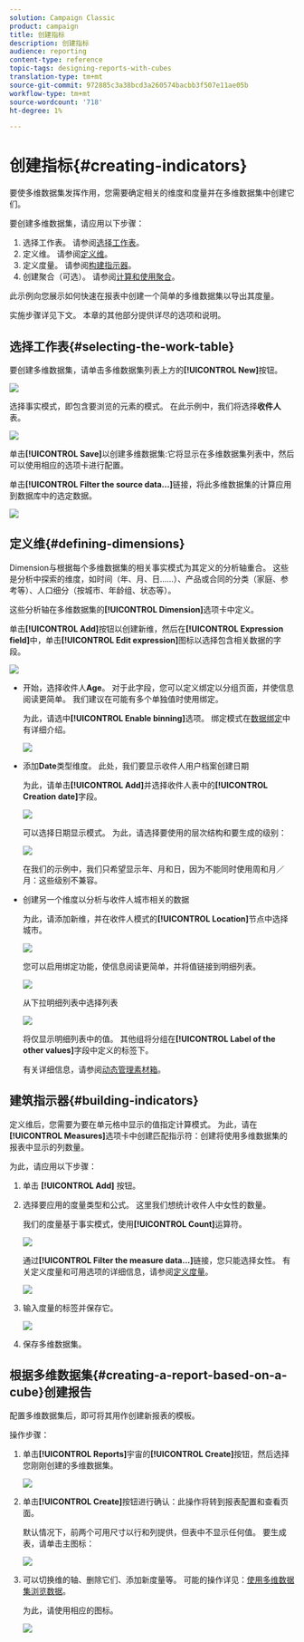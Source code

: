 ```yaml
---
solution: Campaign Classic
product: campaign
title: 创建指标
description: 创建指标
audience: reporting
content-type: reference
topic-tags: designing-reports-with-cubes
translation-type: tm+mt
source-git-commit: 972885c3a38bcd3a260574bacbb3f507e11ae05b
workflow-type: tm+mt
source-wordcount: '718'
ht-degree: 1%

---
```



# 创建指标{#creating-indicators}

要使多维数据集发挥作用，您需要确定相关的维度和度量并在多维数据集中创建它们。

要创建多维数据集，请应用以下步骤：

1. 选择工作表。 请参阅[选择工作表](#selecting-the-work-table)。
1. 定义维。 请参阅[定义维](#defining-dimensions)。
1. 定义度量。 请参阅[构建指示器](#building-indicators)。
1. 创建聚合（可选）。 请参阅[计算和使用聚合](../../reporting/using/concepts-and-methodology.md#calculating-and-using-aggregates)。

此示例向您展示如何快速在报表中创建一个简单的多维数据集以导出其度量。

实施步骤详见下文。 本章的其他部分提供详尽的选项和说明。

## 选择工作表{#selecting-the-work-table}

要创建多维数据集，请单击多维数据集列表上方的&#x200B;**[!UICONTROL New]**&#x200B;按钮。

![](assets/s_advuser_cube_create.png)

选择事实模式，即包含要浏览的元素的模式。 在此示例中，我们将选择&#x200B;**收件人**&#x200B;表。

![](assets/s_advuser_cube_wz_02.png)

单击&#x200B;**[!UICONTROL Save]**&#x200B;以创建多维数据集:它将显示在多维数据集列表中，然后可以使用相应的选项卡进行配置。

单击&#x200B;**[!UICONTROL Filter the source data...]**&#x200B;链接，将此多维数据集的计算应用到数据库中的选定数据。

![](assets/s_advuser_cube_wz_03.png)

## 定义维{#defining-dimensions}

Dimension与根据每个多维数据集的相关事实模式为其定义的分析轴重合。 这些是分析中探索的维度，如时间（年、月、日……）、产品或合同的分类（家庭、参考等）、人口细分（按城市、年龄组、状态等）。

这些分析轴在多维数据集的&#x200B;**[!UICONTROL Dimension]**&#x200B;选项卡中定义。

单击&#x200B;**[!UICONTROL Add]**&#x200B;按钮以创建新维，然后在&#x200B;**[!UICONTROL Expression field]**&#x200B;中，单击&#x200B;**[!UICONTROL Edit expression]**&#x200B;图标以选择包含相关数据的字段。

![](assets/s_advuser_cube_wz_04.png)

* 开始，选择收件人&#x200B;**Age**。 对于此字段，您可以定义绑定以分组页面，并使信息阅读更简单。 我们建议在可能有多个单独值时使用绑定。

   为此，请选中&#x200B;**[!UICONTROL Enable binning]**&#x200B;选项。 绑定模式在[数据绑定](../../reporting/using/concepts-and-methodology.md#data-binning)中有详细介绍。

   ![](assets/s_advuser_cube_wz_05.png)

* 添加&#x200B;**Date**&#x200B;类型维度。 此处，我们要显示收件人用户档案创建日期

   为此，请单击&#x200B;**[!UICONTROL Add]**&#x200B;并选择收件人表中的&#x200B;**[!UICONTROL Creation date]**&#x200B;字段。

   ![](assets/s_advuser_cube_wz_06.png)

   可以选择日期显示模式。 为此，请选择要使用的层次结构和要生成的级别：

   ![](assets/s_advuser_cube_wz_07.png)

   在我们的示例中，我们只希望显示年、月和日，因为不能同时使用周和月／月：这些级别不兼容。

* 创建另一个维度以分析与收件人城市相关的数据

   为此，请添加新维，并在收件人模式的&#x200B;**[!UICONTROL Location]**&#x200B;节点中选择城市。

   ![](assets/s_advuser_cube_wz_08.png)

   您可以启用绑定功能，使信息阅读更简单，并将值链接到明细列表。

   ![](assets/s_advuser_cube_wz_09.png)

   从下拉明细列表中选择列表

   ![](assets/s_advuser_cube_wz_10.png)

   将仅显示明细列表中的值。 其他组将分组在&#x200B;**[!UICONTROL Label of the other values]**&#x200B;字段中定义的标签下。

   有关详细信息，请参阅[动态管理素材箱](../../reporting/using/concepts-and-methodology.md#dynamically-managing-bins)。

## 建筑指示器{#building-indicators}

定义维后，您需要为要在单元格中显示的值指定计算模式。 为此，请在&#x200B;**[!UICONTROL Measures]**&#x200B;选项卡中创建匹配指示符：创建将使用多维数据集的报表中显示的列数量。

为此，请应用以下步骤：

1. 单击 **[!UICONTROL Add]** 按钮。
1. 选择要应用的度量类型和公式。 这里我们想统计收件人中女性的数量。

   我们的度量基于事实模式，使用&#x200B;**[!UICONTROL Count]**&#x200B;运算符。

   ![](assets/s_advuser_cube_wz_11.png)

   通过&#x200B;**[!UICONTROL Filter the measure data...]**&#x200B;链接，您只能选择女性。 有关定义度量和可用选项的详细信息，请参阅[定义度量](../../reporting/using/concepts-and-methodology.md#defining-measures)。

   ![](assets/s_advuser_cube_wz_12.png)

1. 输入度量的标签并保存它。

   ![](assets/s_advuser_cube_wz_13.png)

1. 保存多维数据集。

## 根据多维数据集{#creating-a-report-based-on-a-cube}创建报告

配置多维数据集后，即可将其用作创建新报表的模板。

操作步骤：

1. 单击&#x200B;**[!UICONTROL Reports]**&#x200B;宇宙的&#x200B;**[!UICONTROL Create]**&#x200B;按钮，然后选择您刚刚创建的多维数据集。

   ![](assets/s_advuser_cube_wz_14.png)

1. 单击&#x200B;**[!UICONTROL Create]**&#x200B;按钮进行确认：此操作将转到报表配置和查看页面。

   默认情况下，前两个可用尺寸以行和列提供，但表中不显示任何值。 要生成表，请单击主图标：

   ![](assets/s_advuser_cube_wz_15.png)

1. 可以切换维的轴、删除它们、添加新度量等。 可能的操作详见：[使用多维数据集浏览数据](../../reporting/using/using-cubes-to-explore-data.md)。

   为此，请使用相应的图标。

   ![](assets/s_advuser_cube_wz_16.png)

